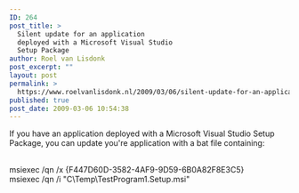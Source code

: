 ```yaml
---
ID: 264
post_title: >
  Silent update for an application
  deployed with a Microsoft Visual Studio
  Setup Package
author: Roel van Lisdonk
post_excerpt: ""
layout: post
permalink: >
  https://www.roelvanlisdonk.nl/2009/03/06/silent-update-for-an-application-deployed-with-a-microsoft-visual-studio-setup-package/
published: true
post_date: 2009-03-06 10:54:38
---
```

<p>If you have an application deployed with a Microsoft Visual Studio Setup Package, you can update you're application with a bat file containing:<br /><br /></p> <p>msiexec /qn /x {F447D60D-3582-4AF9-9D59-6B0A82F8E3C5}<br />msiexec /qn /i "C\Temp\TestProgram1.Setup.msi"